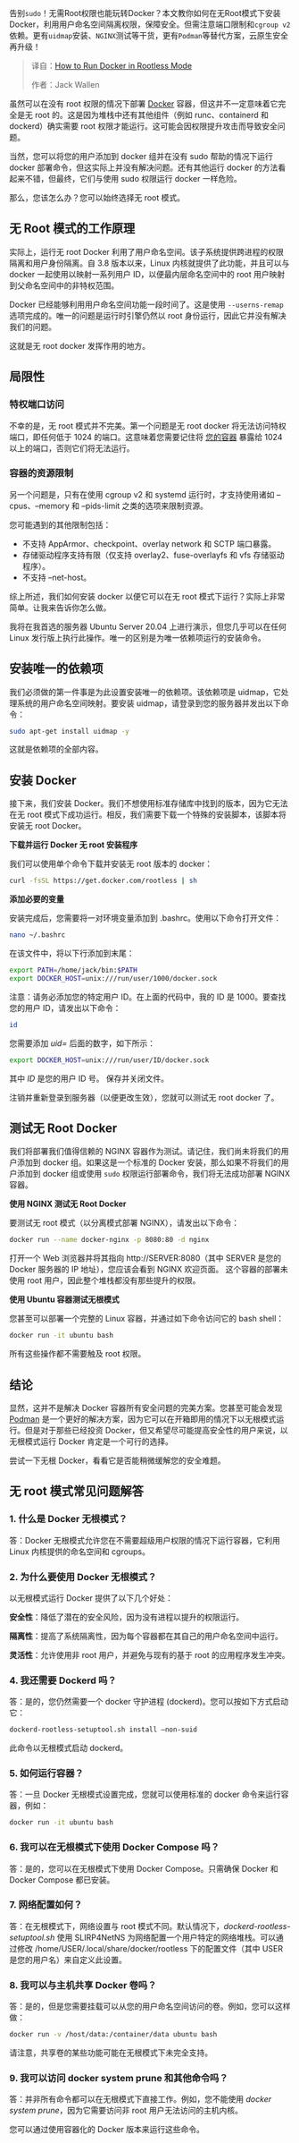 <!--
title: 如何在Rootless模式下运行Docker
cover: https://cdn.thenewstack.io/media/2022/03/14e8787f-flower-gf47577b05_640.jpg
summary: 告别sudo！无需Root权限也能玩转Docker？本文教你如何在无Root模式下安装Docker，利用用户命名空间隔离权限，保障安全。但需注意端口限制和 cgroup v2 依赖。更有uidmap安装、NGINX测试等干货，更有Podman等替代方案，云原生安全再升级！
-->

告别`sudo`！无需Root权限也能玩转Docker？本文教你如何在无Root模式下安装Docker，利用用户命名空间隔离权限，保障安全。但需注意端口限制和`cgroup v2`依赖。更有`uidmap`安装、`NGINX`测试等干货，更有`Podman`等替代方案，云原生安全再升级！

> 译自：[How to Run Docker in Rootless Mode](https://thenewstack.io/how-to-run-docker-in-rootless-mode/)
> 
> 作者：Jack Wallen

虽然可以在没有 root 权限的情况下部署 [Docker](https://www.docker.io/) 容器，但这并不一定意味着它完全是无 root 的。这是因为堆栈中还有其他组件（例如 runc、containerd 和 dockerd）确实需要 root 权限才能运行。这可能会因权限提升攻击而导致安全问题。

当然，您可以将您的用户添加到 docker 组并在没有 sudo 帮助的情况下运行 docker 部署命令，但这实际上并没有解决问题。还有其他运行 docker 的方法看起来不错，但最终，它们与使用 sudo 权限运行 docker 一样危险。

那么，您该怎么办？您可以始终选择无 root 模式。

## 无 Root 模式的工作原理

实际上，运行无 root Docker 利用了用户命名空间。该子系统提供跨进程的权限隔离和用户身份隔离。自 3.8 版本以来，Linux 内核就提供了此功能，并且可以与 docker 一起使用以映射一系列用户 ID，以便最内层命名空间中的 root 用户映射到父命名空间中的非特权范围。

Docker 已经能够利用用户命名空间功能一段时间了。这是使用 `--userns-remap` 选项完成的。唯一的问题是运行时引擎仍然以 root 身份运行，因此它并没有解决我们的问题。

这就是无 root docker 发挥作用的地方。

## 局限性

### 特权端口访问

不幸的是，无 root 模式并不完美。第一个问题是无 root docker 将无法访问特权端口，即任何低于 1024 的端口。这意味着您需要记住将 [您的容器](https://thenewstack.io/introduction-to-containers/) 暴露给 1024 以上的端口，否则它们将无法运行。

### 容器的资源限制

另一个问题是，只有在使用 cgroup v2 和 systemd 运行时，才支持使用诸如 –cpus、–memory 和 –pids-limit 之类的选项来限制资源。

您可能遇到的其他限制包括：

- 不支持 AppArmor、checkpoint、overlay network 和 SCTP 端口暴露。
- 存储驱动程序支持有限（仅支持 overlay2、fuse-overlayfs 和 vfs 存储驱动程序）。
- 不支持 –net-host。

综上所述，我们如何安装 docker 以便它可以在无 root 模式下运行？实际上非常简单。让我来告诉你怎么做。

我将在我首选的服务器 Ubuntu Server 20.04 上进行演示，但您几乎可以在任何 Linux 发行版上执行此操作。唯一的区别是为唯一依赖项运行的安装命令。

## 安装唯一的依赖项

我们必须做的第一件事是为此设置安装唯一的依赖项。该依赖项是 uidmap，它处理系统的用户命名空间映射。要安装 uidmap，请登录到您的服务器并发出以下命令：

```bash
sudo apt-get install uidmap -y
```

这就是依赖项的全部内容。

## 安装 Docker

接下来，我们安装 Docker。我们不想使用标准存储库中找到的版本，因为它无法在无 root 模式下成功运行。相反，我们需要下载一个特殊的安装脚本，该脚本将安装无 root Docker。

**下载并运行 Docker 无 root 安装程序**

我们可以使用单个命令下载并安装无 root 版本的 docker：

```bash
curl -fsSL https://get.docker.com/rootless | sh
```

**添加必要的变量**

安装完成后，您需要将一对环境变量添加到 .bashrc。使用以下命令打开文件：

```bash
nano ~/.bashrc
```

在该文件中，将以下行添加到末尾：

```bash
export PATH=/home/jack/bin:$PATH
export DOCKER_HOST=unix:///run/user/1000/docker.sock
```

注意：请务必添加您的特定用户 ID。在上面的代码中，我的 ID 是 1000。要查找您的用户 ID，请发出以下命令：

```bash
id
```

您需要添加 *uid=* 后面的数字，如下所示：

```bash
export DOCKER_HOST=unix:///run/user/ID/docker.sock
```

其中 *ID* 是您的用户 ID 号。
保存并关闭文件。

注销并重新登录到服务器（以便更改生效），您就可以测试无 root docker 了。

## 测试无 Root Docker

我们将部署我们值得信赖的 NGINX 容器作为测试。请记住，我们尚未将我们的用户添加到 docker 组。如果这是一个标准的 Docker 安装，那么如果不将我们的用户添加到 docker 组或使用 `sudo` 权限运行部署命令，我们将无法成功部署 NGINX 容器。

**使用 NGINX 测试无 Root Docker**

要测试无 root 模式（以分离模式部署 NGINX），请发出以下命令：

```bash
docker run --name docker-nginx -p 8080:80 -d nginx
```

打开一个 Web 浏览器并将其指向 http://SERVER:8080（其中 SERVER 是您的 Docker 服务器的 IP 地址），您应该会看到 NGINX 欢迎页面。
这个容器的部署未使用 root 用户，因此整个堆栈都没有那些提升的权限。

**使用 Ubuntu 容器测试无根模式**

您甚至可以部署一个完整的 Linux 容器，并通过如下命令访问它的 bash shell：

```bash
docker run -it ubuntu bash
```

所有这些操作都不需要触及 root 权限。

## 结论

显然，这并不是解决 Docker 容器所有安全问题的完美方案。您甚至可能会发现 [Podman](https://thenewstack.io/deploy-a-pod-on-centos-with-podman/) 是一个更好的解决方案，因为它可以在开箱即用的情况下以无根模式运行。但是对于那些已经投资 Docker，但又希望尽可能提高安全性的用户来说，以无根模式运行 Docker 肯定是一个可行的选择。

尝试一下无根 Docker，看看它是否能稍微缓解您的安全难题。

## 无 root 模式常见问题解答

### 1. 什么是 Docker 无根模式？

答：Docker 无根模式允许您在不需要超级用户权限的情况下运行容器，它利用 Linux 内核提供的命名空间和 cgroups。

### 2. 为什么要使用 Docker 无根模式？

以无根模式运行 Docker 提供了以下几个好处：

**安全性**：降低了潜在的安全风险，因为没有进程以提升的权限运行。

**隔离性**：提高了系统隔离性，因为每个容器都在其自己的用户命名空间中运行。

**灵活性**：允许使用非 root 用户，并避免与现有的基于 root 的应用程序发生冲突。

### 4. 我还需要 Dockerd 吗？

答：是的，您仍然需要一个 docker 守护进程 (dockerd)。您可以按如下方式启动它：

```bash
dockerd-rootless-setuptool.sh install –non-suid
```

此命令以无根模式启动 dockerd。

### 5. 如何运行容器？

答：一旦 Docker 无根模式设置完成，您就可以使用标准的 docker 命令来运行容器，例如：

```bash
docker run -it ubuntu bash
```

### 6. 我可以在无根模式下使用 Docker Compose 吗？

答：是的，您可以在无根模式下使用 Docker Compose。只需确保 Docker 和 Docker Compose 都已安装。

### 7. 网络配置如何？

答：在无根模式下，网络设置与 root 模式不同。默认情况下，*dockerd-rootless-setuptool.sh* 使用 SLIRP4NetNS 为网络配置一个用户特定的网络堆栈。可以通过修改 /home/USER/.local/share/docker/rootless 下的配置文件（其中 USER 是您的用户名）来自定义此设置。

### 8. 我可以与主机共享 Docker 卷吗？

答：是的，但是您需要挂载可以从您的用户命名空间访问的卷。例如，您可以这样做：

```bash
docker run -v /host/data:/container/data ubuntu bash
```

请注意，共享卷的某些功能可能在无根模式下未完全支持。

### 9. 我可以访问 docker system prune 和其他命令吗？

答：并非所有命令都可以在无根模式下直接工作。例如，您不能使用 *docker system prune*，因为它需要访问非 root 用户无法访问的主机内核。

您可以通过使用容器化的 Docker 版本来运行这些命令。